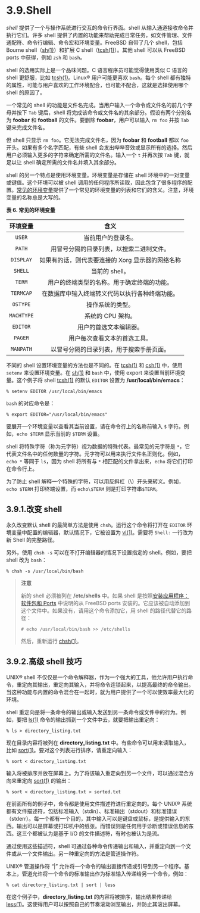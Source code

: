 # 3.9.Shell

*shell* 提供了一个与操作系统进行交互的命令行界面。shell 从输入通道接收命令并执行它们。许多 shell 提供了内置的功能来帮助完成日常任务，如文件管理、文件通配符、命令行编辑、命令宏和环境变量。FreeBSD 自带了几个 shell，包括 Bourne shell（[sh(1)](https://www.freebsd.org/cgi/man.cgi?query=sh&sektion=1&format=html)）和扩展 C shell（[tcsh(1)](https://www.freebsd.org/cgi/man.cgi?query=tcsh&sektion=1&format=html)）。其他 shell 可以从 FreeBSD ports 中获得，例如 `zsh` 和 `bash`。

shell 的选用实际上是一个品味问题。C 语言程序员可能觉得使用类似 C 语言的 shell 更舒服，比如 [tcsh(1)](https://www.freebsd.org/cgi/man.cgi?query=tcsh&sektion=1&format=html)。Linux® 用户可能更喜欢 `bash`。每个 shell 都有独特的属性，可能与用户喜欢的工作环境配合，也可能不配合，这就是选择使用哪个 shell 的原因了。

一个常见的 shell 的功能是文件名完成。当用户输入一个命令或文件名的前几个字母并按下 `Tab` 键后，shell 将完成该命令或文件名的其余部分。假设有两个分别名为 **foobar** 和 **football** 的文件。要删除 **foobar**，用户可以输入 `rm foo` 并按 `Tab` 键来完成文件名。

但 shell 只显示 `rm foo`。它无法完成文件名，因为 **foobar** 和 **football** 都以 `foo` 开头。如果有多个名字匹配，有些 shell 会发出哔哔音效或显示所有的选择。然后用户必须输入更多的字符来确定所需的文件名。输入一个 `t` 并再次按 `Tab` 键，就足以让 shell 确定所需的文件名并填入其余部分。

shell 的另一个特点是使用环境变量。环境变量是存储在 shell 环境中的一对变量或键值。这个环境可以被 shell 调用的任何程序所读取，因此包含了很多程序的配置。[常见的环境变量](https://docs.freebsd.org/en/books/handbook/book/#shell-env-vars)提供了一个常见的环境变量的列表和它们的含义。注意，环境变量的名称总是大写的。

**表 6. 常见的环境变量**

|环境变量|含义|
|:---:|:---:|
|`USER`|当前用户的登录名。|
|`PATH`|用冒号分隔的目录列表，以搜索二进制文件。|
|`DISPLAY`|如果有的话，则代表要连接的 Xorg 显示器的网络名称|
|`SHELL`|当前的 shell。|
|`TERM`|用户的终端类型的名称。用于确定终端的功能。|
|`TERMCAP`|在数据库中输入终端转义代码以执行各种终端功能。|
|`OSTYPE`|操作系统的类型。|
|`MACHTYPE`|系统的 CPU 架构。|
|`EDITOR`|用户的首选文本编辑器。|
|`PAGER`|用户每次查看文本的首选工具。|
|`MANPATH`|以冒号分隔的目录列表，用于搜索手册页面。|

不同的 shell 设置环境变量的方法也是不同的。在 [tcsh(1)](https://www.freebsd.org/cgi/man.cgi?query=tcsh&sektion=1&format=html) 和 [csh(1)](https://www.freebsd.org/cgi/man.cgi?query=csh&sektion=1&format=html) 中，使用 `setenv` 来设置环境变量。在 [sh(1)](https://www.freebsd.org/cgi/man.cgi?query=sh&sektion=1&format=html) 和 `bash` 中，使用 export 来设置当前环境变量。这个例子将 shell [tcsh(1)](https://www.freebsd.org/cgi/man.cgi?query=tcsh&sektion=1&format=html) 的默认 `EDITOR` 设置为 **/usr/local/bin/emacs**：

```
% setenv EDITOR /usr/local/bin/emacs
```

`bash` 的对应命令是：

```
% export EDITOR="/usr/local/bin/emacs"
```

要展开一个环境变量以查看其当前设置，请在命令行上的名称前输入 `$` 字符。例如，`echo $TERM` 显示当前的 `$TERM` 设置。

shell 将特殊字符（称为元字符）视为数据的特殊代表。最常见的元字符是 `*`，它代表文件名中的任何数量的字符。元字符可以用来执行文件名正则化。例如，`echo *` 等同于 `ls`，因为 shell 将所有与 `*` 相匹配的文件拿出来，`echo` 将它们打印在命令行上。

为了防止 shell 解释一个特殊的字符，可以用反斜杠（\）开头来转义。例如，`echo $TERM` 打印终端设置，而 `echo\$TERM` 则是打印字符串`$TERM`。

## 3.9.1.改变 shell

永久改变默认 shell 的最简单方法是使用 `chsh`。运行这个命令将打开在 `EDITOR` 环境变量中配置的编辑器，默认情况下，它被设置为 [vi(1)](https://www.freebsd.org/cgi/man.cgi?query=vi&sektion=1&format=html)。需要将 `Shell:` 一行改为新 Shell 的完整路径。

另外，使用 `chsh -s` 可以在不打开编辑器的情况下设置指定的 shell。例如，要把 shell 改为 `bash`：

```
% chsh -s /usr/local/bin/bash
```

>**注意**
>
>新的 shell 必须被列在 **/etc/shells** 中。如果 shell 是按照[安装应用程序：软件包和 Ports](https://docs.freebsd.org/en/books/handbook/ports/index.html#ports) 中说明的从 FreeBSD ports 安装的。它应该被自动添加到这个文件中。如果没有，请用这个命令添加它，用 shell 的路径代替它的路径：
>
>```
># echo /usr/local/bin/bash >> /etc/shells
>```
>
>然后，重新运行 [chsh(1)](https://www.freebsd.org/cgi/man.cgi?query=chsh&sektion=1&format=html)。

## 3.9.2.高级 shell 技巧

UNIX® shell 不仅仅是一个命令解释器，作为一个强大的工具，他允许用户执行命令，重定向其输出，重定向其输入，并将命令连锁起来，以提高最终的命令输出。当这种功能与内置的命令混合在一起时，就为用户提供了一个可以使效率最大化的环境。

shell 重定向是将一条命令的输出或输入发送到另一条命令或文件中的行为。例如，要把 [ls(1)](https://www.freebsd.org/cgi/man.cgi?query=ls&sektion=1&format=html) 命令的输出抓到一个文件中去，就要把输出重定向：

```
% ls > directory_listing.txt
```

现在目录内容将被列在 **directory_listing.txt** 中。有些命令可以用来读取输入，比如 [sort(1)](https://www.freebsd.org/cgi/man.cgi?query=sort&sektion=1&format=html)。要对这个列表进行排序，请重定向输入：

```
% sort < directory_listing.txt
```

输入将被排序并放在屏幕上。为了将该输入重定向到另一个文件，可以通过混合方向来重定向 [sort(1)](https://www.freebsd.org/cgi/man.cgi?query=sort&sektion=1&format=html) 的输出：

```
% sort < directory_listing.txt > sorted.txt
```

在前面所有的例子中，命令都是使用文件描述符进行重定向的。每个 UNIX® 系统都有文件描述符，包括标准输入（stdin）、标准输出（stdout）和标准错误（stderr）。每一个都有一个目的，其中输入可以是键盘或鼠标，是提供输入的东西。输出可以是屏幕或打印机中的纸张。而错误则是任何用于诊断或错误信息的东西。这三个都被认为是基于 I/O 的文件描述符，有时也被认为是流。

通过使用这些描述符，shell 可通过各种命令传递输出和输入，并重定向到一个文件或从一个文件输出。另一种重定向的方法是管道操作符。

UNIX® 管道操作符 “|” 允许将一个命令的输出直接传递或引导到另一个程序。基本上，管道允许将一个命令的标准输出作为标准输入传递给另一个命令，例如：

```
% cat directory_listing.txt | sort | less
```

在这个例子中，**directory_listing.txt** 的内容将被排序，输出结果传递给 [less(1)](https://www.freebsd.org/cgi/man.cgi?query=less&sektion=1&format=html)。这使得用户可以按照自己的节奏滚动浏览输出，并防止其滚出屏幕。
